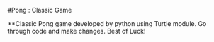 #Pong : Classic Game

**Classic Pong game developed by python using Turtle module.
Go through code and make changes.
Best of Luck!

